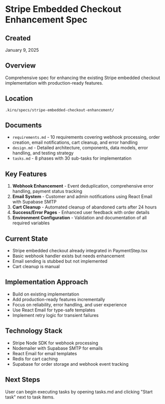 # Stripe Embedded Checkout Enhancement Spec

## Created
January 9, 2025

## Overview
Comprehensive spec for enhancing the existing Stripe embedded checkout implementation with production-ready features.

## Location
`.kiro/specs/stripe-embedded-checkout-enhancement/`

## Documents
- `requirements.md` - 10 requirements covering webhook processing, order creation, email notifications, cart cleanup, and error handling
- `design.md` - Detailed architecture, components, data models, error handling, and testing strategy
- `tasks.md` - 8 phases with 30 sub-tasks for implementation

## Key Features
1. **Webhook Enhancement** - Event deduplication, comprehensive error handling, payment status tracking
2. **Email System** - Customer and admin notifications using React Email with Supabase SMTP
3. **Cart Cleanup** - Automated cleanup of abandoned carts after 24 hours
4. **Success/Error Pages** - Enhanced user feedback with order details
5. **Environment Configuration** - Validation and documentation of all required variables

## Current State
- Stripe embedded checkout already integrated in PaymentStep.tsx
- Basic webhook handler exists but needs enhancement
- Email sending is stubbed but not implemented
- Cart cleanup is manual

## Implementation Approach
- Build on existing implementation
- Add production-ready features incrementally
- Focus on reliability, error handling, and user experience
- Use React Email for type-safe templates
- Implement retry logic for transient failures

## Technology Stack
- Stripe Node SDK for webhook processing
- Nodemailer with Supabase SMTP for emails
- React Email for email templates
- Redis for cart caching
- Supabase for order storage and webhook event tracking

## Next Steps
User can begin executing tasks by opening tasks.md and clicking "Start task" next to task items.
